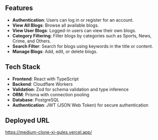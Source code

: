## Features

- **Authentication**: Users can log in or register for an account.
- **View All Blogs**: Browse all available blogs.
- **View User Blogs**: Logged-in users can view their own blogs.
- **Category Filtering**: Filter blogs by categories such as Sports, News, Crime, and Others.
- **Search Filter**: Search for blogs using keywords in the title or content.
- **Manage Blogs**: Add, edit, or delete blogs.

## Tech Stack

- **Frontend**: React with TypeScript
- **Backend**: Cloudflare Workers
- **Validation**: Zod for schema validation and type inference
- **ORM**: Prisma with connection pooling
- **Database**: PostgreSQL
- **Authentication**: JWT (JSON Web Token) for secure authentication

## Deployed URL

https://medium-clone-xi-gules.vercel.app/
